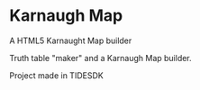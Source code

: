 Karnaugh Map
=========

A HTML5 Karnaught Map builder

Truth table "maker" and a Karnaugh Map builder.

Project made in TIDESDK

